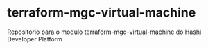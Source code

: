 # terraform-mgc-virtual-machine
Repositorio para o modulo terraform-mgc-virtual-machine do Hashi Developer Platform
